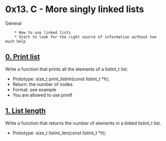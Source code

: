 # 0x13. C - More singly linked lists
General

        * How to use linked lists
        * Start to look for the right source of information without too much help

## [0. Print list](0-print_listint.c "pli")
Write a function that prints all the elements of a listint_t list.

* Prototype: size_t print_listint(const listint_t *h);
* Return: the number of nodes
* Format: see example
* You are allowed to use printf

## [1. List length](1-listint_len.c "lil")
Write a function that returns the number of elements in a linked listint_t list.

* Prototype: size_t listint_len(const listint_t *h);

